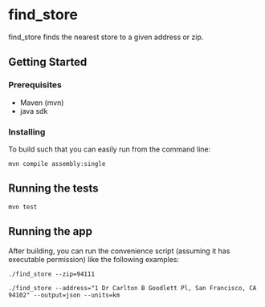 # find_store

find_store finds the nearest store to a given address or zip.

## Getting Started

### Prerequisites

- Maven (mvn)
- java sdk

### Installing

To build such that you can easily run from the command line:

```
mvn compile assembly:single
```

## Running the tests

```
mvn test
```

## Running the app

After building, you can run the convenience script (assuming it has executable permission) like the following examples:

```
./find_store --zip=94111
```
```
./find_store --address="1 Dr Carlton B Goodlett Pl, San Francisco, CA 94102" --output=json --units=km
```
